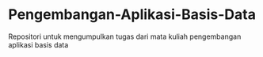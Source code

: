 # Pengembangan-Aplikasi-Basis-Data
Repositori untuk mengumpulkan tugas dari mata kuliah pengembangan aplikasi basis data
